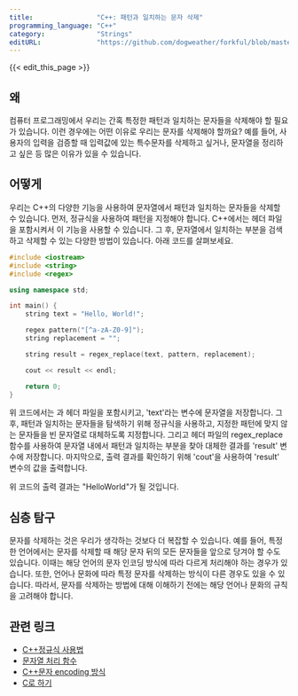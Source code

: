 ```yaml
---
title:                "C++: 패턴과 일치하는 문자 삭제"
programming_language: "C++"
category:             "Strings"
editURL:              "https://github.com/dogweather/forkful/blob/master/content/ko/cpp/deleting-characters-matching-a-pattern.md"
---
```


{{< edit_this_page >}}

## 왜

컴퓨터 프로그래밍에서 우리는 간혹 특정한 패턴과 일치하는 문자들을 삭제해야 할 필요가 있습니다. 이런 경우에는 어떤 이유로 우리는 문자를 삭제해야 할까요? 예를 들어, 사용자의 입력을 검증할 때 입력값에 있는 특수문자를 삭제하고 싶거나, 문자열을 정리하고 싶은 등 많은 이유가 있을 수 있습니다.

## 어떻게

우리는 C++의 다양한 기능을 사용하여 문자열에서 패턴과 일치하는 문자들을 삭제할 수 있습니다. 먼저, 정규식을 사용하여 패턴을 지정해야 합니다. C++에서는 <regex> 헤더 파일을 포함시켜서 이 기능을 사용할 수 있습니다. 그 후, 문자열에서 일치하는 부분을 검색하고 삭제할 수 있는 다양한 방법이 있습니다. 아래 코드를 살펴보세요.

```C++
#include <iostream>
#include <string>
#include <regex>

using namespace std;

int main() {
    string text = "Hello, World!";

    regex pattern("[^a-zA-Z0-9]");
    string replacement = "";

    string result = regex_replace(text, pattern, replacement);

    cout << result << endl;

    return 0;
}
```

위 코드에서는 <iostream>과 <string> 헤더 파일을 포함시키고, 'text'라는 변수에 문자열을 저장합니다. 그 후, 패턴과 일치하는 문자들을 탐색하기 위해 정규식을 사용하고, 지정한 패턴에 맞지 않는 문자들을 빈 문자열로 대체하도록 지정합니다. 그리고 <regex> 헤더 파일의 regex_replace 함수를 사용하여 문자열 내에서 패턴과 일치하는 부분을 찾아 대체한 결과를 'result' 변수에 저장합니다. 마지막으로, 출력 결과를 확인하기 위해 'cout'을 사용하여 'result' 변수의 값을 출력합니다.

위 코드의 출력 결과는 "HelloWorld"가 될 것입니다.

## 심층 탐구

문자를 삭제하는 것은 우리가 생각하는 것보다 더 복잡할 수 있습니다. 예를 들어, 특정한 언어에서는 문자를 삭제할 때 해당 문자 뒤의 모든 문자들을 앞으로 당겨야 할 수도 있습니다. 이때는 해당 언어의 문자 인코딩 방식에 따라 다르게 처리해야 하는 경우가 있습니다. 또한, 언어나 문화에 따라 특정 문자를 삭제하는 방식이 다른 경우도 있을 수 있습니다. 따라서, 문자를 삭제하는 방법에 대해 이해하기 전에는 해당 언어나 문화의 규칙을 고려해야 합니다.

## 관련 링크

- [C++정규식 사용법](https://modoocode.com/304)
- [문자열 처리 함수](http://www.cplusplus.com/reference/string/string/)
- [C++문자 encoding 방식](https://kodehelp.com/cpp-stdstring/)
- [C로 하기](https://stackoverflow.com/questions/1726302/removing-spaces-from-a-string-in-c)